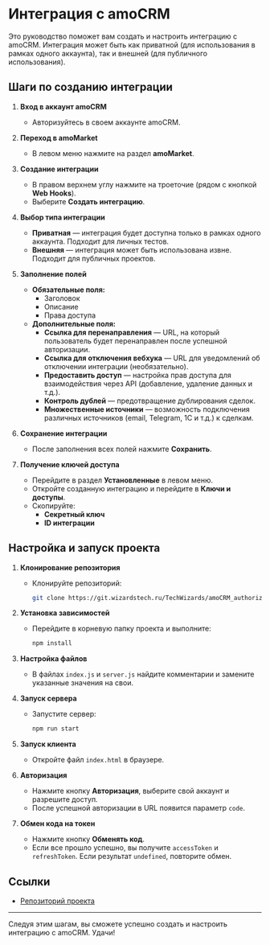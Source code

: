 # Интеграция с amoCRM

Это руководство поможет вам создать и настроить интеграцию с amoCRM. Интеграция может быть как приватной (для использования в рамках одного аккаунта), так и внешней (для публичного использования).

## Шаги по созданию интеграции

1. **Вход в аккаунт amoCRM**
   - Авторизуйтесь в своем аккаунте amoCRM.

2. **Переход в amoMarket**
   - В левом меню нажмите на раздел **amoMarket**.

3. **Создание интеграции**
   - В правом верхнем углу нажмите на троеточие (рядом с кнопкой **Web Hooks**).
   - Выберите **Создать интеграцию**.

4. **Выбор типа интеграции**
   - **Приватная** — интеграция будет доступна только в рамках одного аккаунта. Подходит для личных тестов.
   - **Внешняя** — интеграция может быть использована извне. Подходит для публичных проектов.

5. **Заполнение полей**
   - **Обязательные поля:**
     - Заголовок
     - Описание
     - Права доступа
   - **Дополнительные поля:**
     - **Ссылка для перенаправления** — URL, на который пользователь будет перенаправлен после успешной авторизации.
     - **Ссылка для отключения вебхука** — URL для уведомлений об отключении интеграции (необязательно).
     - **Предоставить доступ** — настройка прав доступа для взаимодействия через API (добавление, удаление данных и т.д.).
     - **Контроль дублей** — предотвращение дублирования сделок.
     - **Множественные источники** — возможность подключения различных источников (email, Telegram, 1C и т.д.) к сделкам.

6. **Сохранение интеграции**
   - После заполнения всех полей нажмите **Сохранить**.

7. **Получение ключей доступа**
   - Перейдите в раздел **Установленные** в левом меню.
   - Откройте созданную интеграцию и перейдите в **Ключи и доступы**.
   - Скопируйте:
     - **Секретный ключ**
     - **ID интеграции**

## Настройка и запуск проекта

1. **Клонирование репозитория**
   - Клонируйте репозиторий:
     ```bash
     git clone https://git.wizardstech.ru/TechWizards/amoCRM_authorizate
     ```

2. **Установка зависимостей**
   - Перейдите в корневую папку проекта и выполните:
     ```bash
     npm install
     ```

3. **Настройка файлов**
   - В файлах `index.js` и `server.js` найдите комментарии и замените указанные значения на свои.

4. **Запуск сервера**
   - Запустите сервер:
     ```bash
     npm run start
     ```

5. **Запуск клиента**
   - Откройте файл `index.html` в браузере.

6. **Авторизация**
   - Нажмите кнопку **Авторизация**, выберите свой аккаунт и разрешите доступ.
   - После успешной авторизации в URL появится параметр `code`.

7. **Обмен кода на токен**
   - Нажмите кнопку **Обменять код**.
   - Если все прошло успешно, вы получите `accessToken` и `refreshToken`. Если результат `undefined`, повторите обмен.

## Ссылки

- [Репозиторий проекта](https://github.com/4min-dev/AmoCRM-Authorizate-Application)

---

Следуя этим шагам, вы сможете успешно создать и настроить интеграцию с amoCRM. Удачи!

